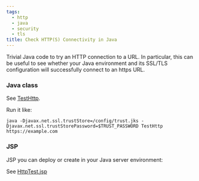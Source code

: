 ```yaml
---
tags:
  - http
  - java
  - security
  - tls
title: Check HTTP(S) Connectivity in Java
---
```

Trivial Java code to try an HTTP connection to a URL. In particular, this can be useful to see whether your Java environment and its SSL/TLS configuration will successfully connect to an https URL.

### Java class

See [TestHttp](https://github.com/dougbreaux/Java-Web-Tools/blob/master/src/main/java/TestHttp.java).

Run it like:
```console
java -Djavax.net.ssl.trustStore=/config/trust.jks -Djavax.net.ssl.trustStorePassword=$TRUST_PASSWORD TestHttp https://example.com
```

### JSP

JSP you can deploy or create in your Java server environment:

See [HttpTest.jsp](https://github.com/dougbreaux/Java-Web-Tools/blob/master/WebContent/HttpTest.jsp)
